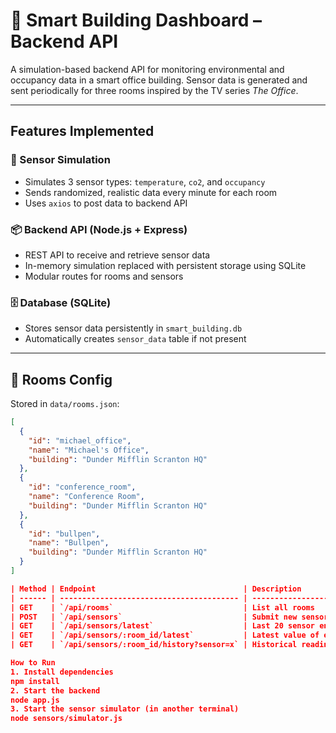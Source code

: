 # 🏢 Smart Building Dashboard – Backend API

A simulation-based backend API for monitoring environmental and occupancy data in a smart office building. Sensor data is generated and sent periodically for three rooms inspired by the TV series *The Office*.

---

## Features Implemented

### 📡 Sensor Simulation
- Simulates 3 sensor types: `temperature`, `co2`, and `occupancy`
- Sends randomized, realistic data every minute for each room
- Uses `axios` to post data to backend API

### 📦 Backend API (Node.js + Express)
- REST API to receive and retrieve sensor data
- In-memory simulation replaced with persistent storage using SQLite
- Modular routes for rooms and sensors

### 🗄️ Database (SQLite)
- Stores sensor data persistently in `smart_building.db`
- Automatically creates `sensor_data` table if not present

---

## 🧱 Rooms Config

Stored in `data/rooms.json`:

```json
[
  {
    "id": "michael_office",
    "name": "Michael's Office",
    "building": "Dunder Mifflin Scranton HQ"
  },
  {
    "id": "conference_room",
    "name": "Conference Room",
    "building": "Dunder Mifflin Scranton HQ"
  },
  {
    "id": "bullpen",
    "name": "Bullpen",
    "building": "Dunder Mifflin Scranton HQ"
  }
]

| Method | Endpoint                                 | Description                                 |
| ------ | ---------------------------------------- | ------------------------------------------- |
| GET    | `/api/rooms`                             | List all rooms                              |
| POST   | `/api/sensors`                           | Submit new sensor reading                   |
| GET    | `/api/sensors/latest`                    | Last 20 sensor entries                      |
| GET    | `/api/sensors/:room_id/latest`           | Latest value of each sensor in one room     |
| GET    | `/api/sensors/:room_id/history?sensor=x` | Historical readings of one sensor in a room |

How to Run
1. Install dependencies
npm install
2. Start the backend
node app.js
3. Start the sensor simulator (in another terminal)
node sensors/simulator.js